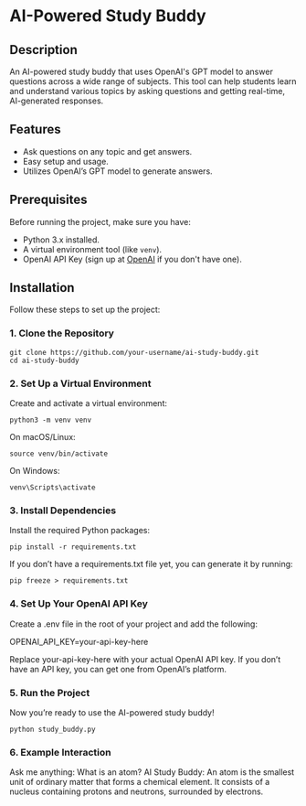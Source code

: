 # AI-Powered Study Buddy

## Description

An AI-powered study buddy that uses OpenAI's GPT model to answer questions across a wide range of subjects. This tool can help students learn and understand various topics by asking questions and getting real-time, AI-generated responses.

## Features

- Ask questions on any topic and get answers.
- Easy setup and usage.
- Utilizes OpenAI’s GPT model to generate answers.

## Prerequisites

Before running the project, make sure you have:

- Python 3.x installed.
- A virtual environment tool (like `venv`).
- OpenAI API Key (sign up at [OpenAI](https://platform.openai.com/) if you don't have one).

## Installation

Follow these steps to set up the project:

### 1. Clone the Repository

```
git clone https://github.com/your-username/ai-study-buddy.git
cd ai-study-buddy
```

### 2. Set Up a Virtual Environment
Create and activate a virtual environment:

```
python3 -m venv venv
```
On macOS/Linux:
```
source venv/bin/activate
```
On Windows:
```
venv\Scripts\activate
```

### 3. Install Dependencies
Install the required Python packages:

```
pip install -r requirements.txt
```
If you don’t have a requirements.txt file yet, you can generate it by running:

```
pip freeze > requirements.txt
```

### 4. Set Up Your OpenAI API Key
Create a .env file in the root of your project and add the following:

OPENAI_API_KEY=your-api-key-here

Replace your-api-key-here with your actual OpenAI API key. If you don’t have an API key, you can get one from OpenAI’s platform.


### 5. Run the Project
Now you’re ready to use the AI-powered study buddy!

```
python study_buddy.py
```

### 6. Example Interaction  

Ask me anything: What is an atom?
AI Study Buddy: An atom is the smallest unit of ordinary matter that forms a chemical element. It consists of a nucleus containing protons and neutrons, surrounded by electrons.
